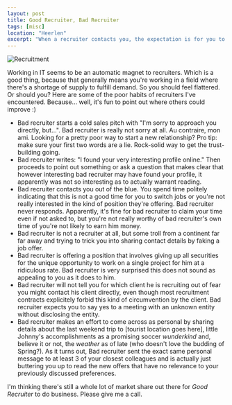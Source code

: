 ```yaml
---
layout: post
title: Good Recruiter, Bad Recruiter
tags: [misc]
location: "Heerlen"
excerpt: "When a recruiter contacts you, the expectation is for you to feel flattered. But should you really be? A look at some of the habits of bad recruiters."
---
```

![Recruitment][word-cloud-recruitment]

Working in IT seems to be an automatic magnet to recruiters. Which is a good thing, because that generally means you're working in a field where there's a shortage of supply to fulfill demand. So you should feel flattered. Or should you? Here are some of the poor habits of recruiters I've encountered. Because... well, it's fun to point out where others could improve :)

* Bad recruiter starts a cold sales pitch with "I'm sorry to approach you directly, but...". Bad recruiter is really not sorry at all. Au contraire, mon ami. Looking for a pretty poor way to start a new relationship? Pro tip: make sure your first two words are a lie. Rock-solid way to get the trust-building going.
* Bad recruiter writes: "I found your very interesting profile online." Then proceeds to point out something or ask a question that makes clear that however interesting bad recruiter may have found your profile, it apparently was not so interesting as to actually warrant reading.
* Bad recruiter contacts you out of the blue. You spend time politely indicating that this is not a good time for you to switch jobs or you're not really interested in the kind of position they're offering. Bad recruiter never responds. Apparently, it's fine for bad recruiter to claim your time even if not asked to, but you're not really worthy of bad recruiter's own time of you're not likely to earn him money.
* Bad recruiter is not a recruiter at all, but some troll from a continent far far away and trying to trick you into sharing contact details by faking a job offer.
* Bad recruiter is offering a position that involves giving up all securities for the unique opportunity to work on a single project for him at a ridiculous rate. Bad recruiter is very surprised this does not sound as appealing to you as it does to him.
* Bad recruiter will not tell you for which client he is recruiting out of fear you might contact his client directly, even though most recruitment contracts explicitely forbid this kind of circumvention by the client. Bad recruiter expects you to say yes to a meeting with an unknown entity without disclosing the entity.
* Bad recruiter makes an effort to come across as personal by sharing details about the last weekend trip to [tourist location goes here], little Johnny's accomplishments as a promising soccer *wunderkind* and, believe it or not, the *weather* as of late (who doesn't love the budding of Spring?). As it turns out, Bad recruiter sent the exact same personal message to at least 3 of your closest colleagues and is actually just buttering you up to read the new offers that have no relevance to your previously discussed preferences.

I'm thinking there's still a whole lot of market share out there for *Good Recruiter* to do business. Please give me a call.

[word-cloud-recruitment]: ../../../assets/images/posts/word-cloud-recruitment.jpg  "Recruitment"